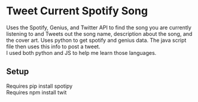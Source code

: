 <h1> Tweet Current Spotify Song </h1>
Uses the Spotify, Genius, and Twitter API to find the song you are currently listening to and Tweets out the song name, description about the song, and the cover art.
Uses python to get spotify and genius data. The java script file then uses this info to post a tweet. <br>
I used both python and JS to help me learn those languages.

<h2> Setup </h2>
Requires pip install spotipy <br>
Requires npm install twit
